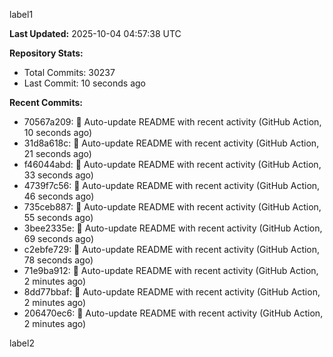 
label1 
<!-- ACTIVITY_START -->
**Last Updated:** 2025-10-04 04:57:38 UTC

**Repository Stats:**
- Total Commits: 30237
- Last Commit: 10 seconds ago

**Recent Commits:**
- 70567a209: 🤖 Auto-update README with recent activity (GitHub Action, 10 seconds ago)
- 31d8a618c: 🤖 Auto-update README with recent activity (GitHub Action, 21 seconds ago)
- f46044abd: 🤖 Auto-update README with recent activity (GitHub Action, 33 seconds ago)
- 4739f7c56: 🤖 Auto-update README with recent activity (GitHub Action, 46 seconds ago)
- 735ceb887: 🤖 Auto-update README with recent activity (GitHub Action, 55 seconds ago)
- 3bee2335e: 🤖 Auto-update README with recent activity (GitHub Action, 69 seconds ago)
- c2ebfe729: 🤖 Auto-update README with recent activity (GitHub Action, 78 seconds ago)
- 71e9ba912: 🤖 Auto-update README with recent activity (GitHub Action, 2 minutes ago)
- 8dd77bbaf: 🤖 Auto-update README with recent activity (GitHub Action, 2 minutes ago)
- 206470ec6: 🤖 Auto-update README with recent activity (GitHub Action, 2 minutes ago)
<!-- ACTIVITY_END -->

label2
